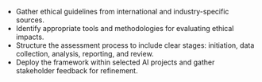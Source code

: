 - Gather ethical guidelines from international and industry-specific sources.
- Identify appropriate tools and methodologies for evaluating ethical impacts.
- Structure the assessment process to include clear stages: initiation, data collection, analysis, reporting, and review.
- Deploy the framework within selected AI projects and gather stakeholder feedback for refinement.